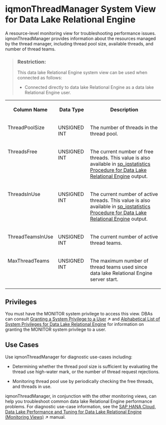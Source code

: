 <!-- loioe68301094c2549b2822e9cdbcb84dfb6 -->

# iqmonThreadManager System View for Data Lake Relational Engine

A resource-level monitoring view for troubleshooting performance issues. iqmonThreadManager provides information about the resources managed by the thread manager, including thread pool size, available threads, and number of thread teams.



> ### Restriction:  
> This data lake Relational Engine system view can be used when connected as follows:
> 
> -   Connected directly to data lake Relational Engine as a data lake Relational Engine user.


<table>
<tr>
<th valign="top">

Column Name



</th>
<th valign="top">

Data Type



</th>
<th valign="top">

Description



</th>
</tr>
<tr>
<td valign="top">

ThreadPoolSize



</td>
<td valign="top">

UNSIGNED INT



</td>
<td valign="top">

The number of threads in the thread pool.



</td>
</tr>
<tr>
<td valign="top">

ThreadsFree



</td>
<td valign="top">

UNSIGNED INT



</td>
<td valign="top">

The current number of free threads. This value is also available in [sp\_iqstatistics Procedure for Data Lake Relational Engine](../060-stored-procedures/sp-iqstatistics-procedure-for-data-lake-relational-engine-a5b7d32.md) output.



</td>
</tr>
<tr>
<td valign="top">

ThreadsInUse



</td>
<td valign="top">

UNSIGNED INT



</td>
<td valign="top">

The current number of active threads. This value is also available in [sp\_iqstatistics Procedure for Data Lake Relational Engine](../060-stored-procedures/sp-iqstatistics-procedure-for-data-lake-relational-engine-a5b7d32.md) output.



</td>
</tr>
<tr>
<td valign="top">

ThreadTeamsInUse



</td>
<td valign="top">

UNSIGNED INT



</td>
<td valign="top">

The current number of active thread teams.



</td>
</tr>
<tr>
<td valign="top">

MaxThreadTeams



</td>
<td valign="top">

UNSIGNED INT



</td>
<td valign="top">

The maximum number of thread teams used since data lake Relational Engine server start.



</td>
</tr>
</table>



<a name="loioe68301094c2549b2822e9cdbcb84dfb6__section_kpt_vmz_1fb"/>

## Privileges

You must have the MONITOR system privilege to access this view. DBAs can consult [Granting a System Privilege to a User](https://help.sap.com/viewer/745778e524f74bb4af87460cca5e62c4/2023_1_QRC/en-US/a43bcb8284f210158039b1793a92a4fc.html "Allow the granting of specific system privileges to specific users, with or without administrative rights.") :arrow_upper_right: and [Alphabetical List of System Privileges for Data Lake Relational Engine](../080-sql-statements/alphabetical-list-of-system-privileges-for-data-lake-relational-engine-a449325.md) for information on granting the MONITOR system privilege to a user.



<a name="loioe68301094c2549b2822e9cdbcb84dfb6__section_ahv_5mg_bfb"/>

## Use Cases

Use iqmonThreadManager for diagnostic use-cases including:

-   Determining whether the thread pool size is sufficient by evaluating the thread use high-water mark, or the number of thread request rejections.

-   Monitoring thread pool use by periodically checking the free threads, and threads in use.


iqmonThreadManager, in conjunction with the other monitoring views, can help you troubleshoot common data lake Relational Engine performance problems. For diagnostic use-case information, see the [SAP HANA Cloud, Data Lake Performance and Tuning for Data Lake Relational Engine (Monitoring Views)](https://help.sap.com/viewer/028be133f34c4d2d998c6fbc258659c5/2023_1_QRC/en-US/56032dd760ca4790a55d069d4475b441.html "This document shows you how to use the monitoring views to monitor data lake Relational Engine system health, and to help you troubleshoot performance issues.") :arrow_upper_right: manual.

